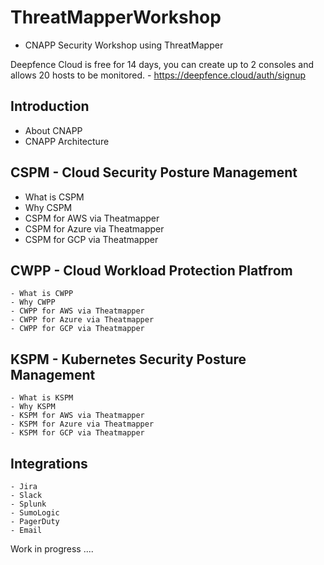 # ThreatMapperWorkshop
 
- CNAPP Security Workshop using ThreatMapper 

Deepfence Cloud is free for 14 days, you can create up to 2 consoles and allows 20 hosts to be monitored. - https://deepfence.cloud/auth/signup 

## Introduction
  - About CNAPP 
  - CNAPP Architecture 

## CSPM - Cloud Security Posture Management
  - What is CSPM
  - Why CSPM
  - CSPM for AWS via Theatmapper 
  - CSPM for Azure via Theatmapper
  - CSPM for GCP via Theatmapper

## CWPP - Cloud Workload Protection Platfrom 
    - What is CWPP
    - Why CWPP
    - CWPP for AWS via Theatmapper 
    - CWPP for Azure via Theatmapper
    - CWPP for GCP via Theatmapper

## KSPM - Kubernetes Security Posture Management
    - What is KSPM
    - Why KSPM
    - KSPM for AWS via Theatmapper 
    - KSPM for Azure via Theatmapper
    - KSPM for GCP via Theatmapper
    
## Integrations 
    - Jira
    - Slack
    - Splunk
    - SumoLogic
    - PagerDuty
    - Email



Work in progress .... 


 